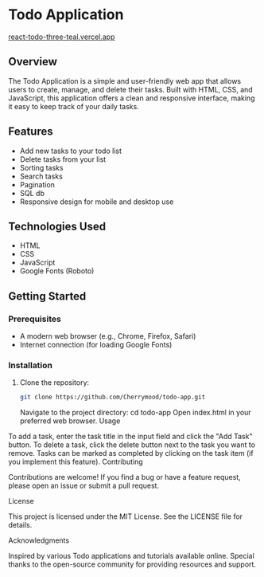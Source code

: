 # Todo Application

[react-todo-three-teal.vercel.app](https://react-todo-three-teal.vercel.app)

## Overview

The Todo Application is a simple and user-friendly web app that allows users to create, manage, and delete their tasks. Built with HTML, CSS, and JavaScript, this application offers a clean and responsive interface, making it easy to keep track of your daily tasks.

## Features

- Add new tasks to your todo list
- Delete tasks from your list
- Sorting tasks
- Search tasks
- Pagination
- SQL db
- Responsive design for mobile and desktop use

## Technologies Used

- HTML
- CSS
- JavaScript
- Google Fonts (Roboto)

## Getting Started

### Prerequisites

- A modern web browser (e.g., Chrome, Firefox, Safari)
- Internet connection (for loading Google Fonts)

### Installation

1. Clone the repository:
   ```bash
   git clone https://github.com/Cherrymood/todo-app.git
   ```
   Navigate to the project directory:
   cd todo-app
   Open index.html in your preferred web browser.
   Usage

To add a task, enter the task title in the input field and click the "Add Task" button.
To delete a task, click the delete button next to the task you want to remove.
Tasks can be marked as completed by clicking on the task item (if you implement this feature).
Contributing

Contributions are welcome! If you find a bug or have a feature request, please open an issue or submit a pull request.

License

This project is licensed under the MIT License. See the LICENSE file for details.

Acknowledgments

Inspired by various Todo applications and tutorials available online.
Special thanks to the open-source community for providing resources and support.
